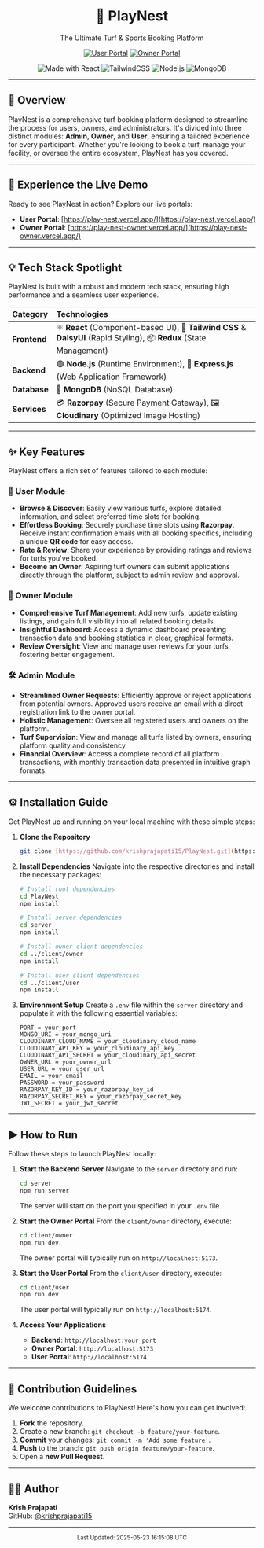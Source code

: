 <div align="center">
  <h1>🎯 PlayNest</h1>
  <p>The Ultimate Turf & Sports Booking Platform</p>
  
  [![User Portal](https://img.shields.io/badge/User_Portal-Visit%20Site-4F46E5?style=for-the-badge)](https://play-nest.vercel.app/)
  [![Owner Portal](https://img.shields.io/badge/Owner_Portal-Visit%20Site-10B981?style=for-the-badge)](https://play-nest-owner.vercel.app/)
  
  ![Made with React](https://img.shields.io/badge/React-20232A?style=for-the-badge&logo=react&logoColor=61DAFB)
  ![TailwindCSS](https://img.shields.io/badge/Tailwind_CSS-38B2AC?style=for-the-badge&logo=tailwind-css&logoColor=white)
  ![Node.js](https://img.shields.io/badge/Node.js-43853D?style=for-the-badge&logo=node.js&logoColor=white)
  ![MongoDB](https://img.shields.io/badge/MongoDB-4EA94B?style=for-the-badge&logo=mongodb&logoColor=white)
</div>

---

## 🌟 Overview

PlayNest is a comprehensive turf booking platform designed to streamline the process for users, owners, and administrators. It's divided into three distinct modules: **Admin**, **Owner**, and **User**, ensuring a tailored experience for every participant. Whether you're looking to book a turf, manage your facility, or oversee the entire ecosystem, PlayNest has you covered.

---

## 🚀 Experience the Live Demo

Ready to see PlayNest in action? Explore our live portals:

-   **User Portal**: [https://play-nest.vercel.app/](https://play-nest.vercel.app/)
-   **Owner Portal**: [https://play-nest-owner.vercel.app/](https://play-nest-owner.vercel.app/)

---

## 💡 Tech Stack Spotlight

PlayNest is built with a robust and modern tech stack, ensuring high performance and a seamless user experience.

| Category   | Technologies                                                                                                              |
| :--------- | :------------------------------------------------------------------------------------------------------------------------ |
| **Frontend** | ⚛️ **React** (Component-based UI), 🎨 **Tailwind CSS** & **DaisyUI** (Rapid Styling), 📦 **Redux** (State Management)   |
| **Backend** | 🟢 **Node.js** (Runtime Environment), 🚀 **Express.js** (Web Application Framework)                                        |
| **Database** | 🍃 **MongoDB** (NoSQL Database)                                                                                           |
| **Services** | 💳 **Razorpay** (Secure Payment Gateway), 🖼️ **Cloudinary** (Optimized Image Hosting)                                    |

---

## ✨ Key Features

PlayNest offers a rich set of features tailored to each module:

### 👤 User Module

-   **Browse & Discover**: Easily view various turfs, explore detailed information, and select preferred time slots for booking.
-   **Effortless Booking**: Securely purchase time slots using **Razorpay**. Receive instant confirmation emails with all booking specifics, including a unique **QR code** for easy access.
-   **Rate & Review**: Share your experience by providing ratings and reviews for turfs you've booked.
-   **Become an Owner**: Aspiring turf owners can submit applications directly through the platform, subject to admin review and approval.

### 👑 Owner Module

-   **Comprehensive Turf Management**: Add new turfs, update existing listings, and gain full visibility into all related booking details.
-   **Insightful Dashboard**: Access a dynamic dashboard presenting transaction data and booking statistics in clear, graphical formats.
-   **Review Oversight**: View and manage user reviews for your turfs, fostering better engagement.

### 🛠️ Admin Module

-   **Streamlined Owner Requests**: Efficiently approve or reject applications from potential owners. Approved users receive an email with a direct registration link to the owner portal.
-   **Holistic Management**: Oversee all registered users and owners on the platform.
-   **Turf Supervision**: View and manage all turfs listed by owners, ensuring platform quality and consistency.
-   **Financial Overview**: Access a complete record of all platform transactions, with monthly transaction data presented in intuitive graph formats.

---

## ⚙️ Installation Guide

Get PlayNest up and running on your local machine with these simple steps:

1.  **Clone the Repository**
    ```bash
    git clone [https://github.com/krishprajapati15/PlayNest.git](https://github.com/krishprajapati15/PlayNest.git)
    ```

2.  **Install Dependencies**
    Navigate into the respective directories and install the necessary packages:

    ```bash
    # Install root dependencies
    cd PlayNest
    npm install

    # Install server dependencies
    cd server
    npm install

    # Install owner client dependencies
    cd ../client/owner
    npm install

    # Install user client dependencies
    cd ../client/user
    npm install
    ```

3.  **Environment Setup**
    Create a `.env` file within the `server` directory and populate it with the following essential variables:

    ```env
    PORT = your_port
    MONGO_URI = your_mongo_uri
    CLOUDINARY_CLOUD_NAME = your_cloudinary_cloud_name
    CLOUDINARY_API_KEY = your_cloudinary_api_key
    CLOUDINARY_API_SECRET = your_cloudinary_api_secret
    OWNER_URL = your_owner_url
    USER_URL = your_user_url
    EMAIL = your_email
    PASSWORD = your_password
    RAZORPAY_KEY_ID = your_razorpay_key_id
    RAZORPAY_SECRET_KEY = your_razorpay_secret_key
    JWT_SECRET = your_jwt_secret
    ```

---

## ▶️ How to Run

Follow these steps to launch PlayNest locally:

1.  **Start the Backend Server**
    Navigate to the `server` directory and run:
    ```bash
    cd server
    npm run server
    ```
    The server will start on the port you specified in your `.env` file.

2.  **Start the Owner Portal**
    From the `client/owner` directory, execute:
    ```bash
    cd client/owner
    npm run dev
    ```
    The owner portal will typically run on `http://localhost:5173`.

3.  **Start the User Portal**
    From the `client/user` directory, execute:
    ```bash
    cd client/user
    npm run dev
    ```
    The user portal will typically run on `http://localhost:5174`.

4.  **Access Your Applications**
    -   **Backend**: `http://localhost:your_port`
    -   **Owner Portal**: `http://localhost:5173`
    -   **User Portal**: `http://localhost:5174`

---

## 🤝 Contribution Guidelines

We welcome contributions to PlayNest! Here's how you can get involved:

1.  **Fork** the repository.
2.  Create a new branch: `git checkout -b feature/your-feature`.
3.  **Commit** your changes: `git commit -m 'Add some feature'`.
4.  **Push** to the branch: `git push origin feature/your-feature`.
5.  Open a **new Pull Request**.

---

## 👨‍💻 Author

**Krish Prajapati**
<br>
GitHub: [@krishprajapati15](https://github.com/krishprajapati15)

---

<div align="center">
  <sub>Last Updated: 2025-05-23 16:15:08 UTC</sub>
</div>
